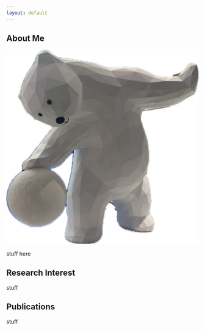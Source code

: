 ```yaml
---
layout: default
---
```


## About Me

<img class="profile-picture" src="Subject.png">

stuff here

## Research Interest

stuff

## Publications

stuff
